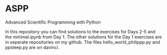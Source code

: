 # ASPP
Advanced Scientific Programming with Python

In this repository you can find solutions to the exercises for Days 2-5 and the minimal.ipynb from Day 1. The other solutions for the Day 1 exercises are in seperate repositories on my github. The files hello_world_philippp.py and ppsleep.py are on davinci.
